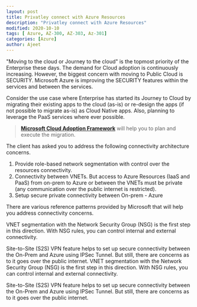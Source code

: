 ```yaml
---
layout: post
title: Privatley connect with Azure Resources
description: "Privatley connect with Azure Resources"
modified: 2020-10-10
tags: [ Azure, AZ-300, AZ-303, Az-301]
categories: [Azure]
author: Ajeet
---
```

"Moving to the cloud or Journey to the cloud" is the topmost priority of the Enterprise these days. The demand for Cloud adoption is continuously increasing. However, the biggest concern with moving to Public Cloud is SECURITY. Microsoft Azure is improving the SECURITY features within the services and between the services.

Consider the use case where Enterprise has started its Journey to Cloud by migrating their existing apps to the cloud (as-is) or re-design the apps (if not possible to migrate as-is) as Cloud Native apps. Also, planning to leverage the PaaS services where ever possible. 

> **[Microsoft Cloud Adoption Framework](https://docs.microsoft.com/en-us/azure/cloud-adoption-framework/)** will help you to plan and execute the migration.

The client has asked you to address the following connectivity architecture concerns. 

1. Provide role-based network segmentation with control over the resources connectivity. 
2. Connectivity between VNETs. But access to Azure Resources (IaaS and PaaS) from on-prem to Azure or between the VNETs must be private (any communication over the public internet is restricted).
3. Setup secure private connectivity between On-prem - Azure 

There are various reference patterns provided by Microsoft that will help you address connectivity concerns.

VNET segmentation with the Network Security Group (NSG) is the first step in this direction. With NSG rules, you can control internal and external connectivity. 

Site-to-Site (S2S) VPN feature helps to set up secure connectivity between the On-Prem and Azure using IPSec Tunnel. But still, there are concerns as to it goes over the public internet.
VNET segmentation with the Network Security Group (NSG) is the first step in this direction. With NSG rules, you can control internal and external connectivity. 

Site-to-Site (S2S) VPN feature helps to set up secure connectivity between the On-Prem and Azure using IPSec Tunnel. But still, there are concerns as to it goes over the public internet.